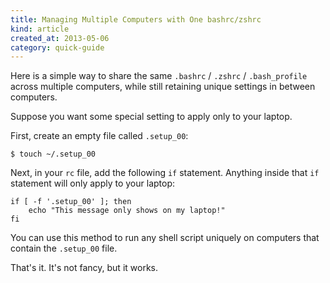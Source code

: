 ```yaml
---
title: Managing Multiple Computers with One bashrc/zshrc
kind: article
created_at: 2013-05-06
category: quick-guide
---
```


<!-- _. -->

Here is a simple way to share the same `.bashrc` / `.zshrc` / `.bash_profile` 
across multiple computers, while still retaining unique settings in between 
computers. 

Suppose you want some special setting to apply only to your laptop.

First, create an empty file called `.setup_00`:

    $ touch ~/.setup_00

Next, in your `rc` file, add the following `if` statement. Anything
inside that `if` statement will only apply to your laptop:

    if [ -f '.setup_00' ]; then
        echo "This message only shows on my laptop!"
    fi

You can use this method to run any shell script uniquely on computers
that contain the `.setup_00` file.

That's it. It's not fancy, but it works.
